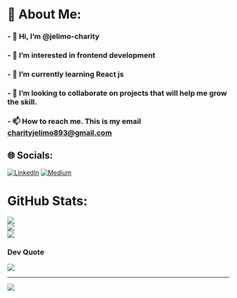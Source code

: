 # 💫 About Me:
### - 👋 Hi, I’m @jelimo-charity
### - 👀 I’m interested in frontend development
### - 🌱 I’m currently learning React js
### - 💞️ I’m looking to collaborate on projects that will help me grow the skill.
### - 📫 How to reach me. This is my email charityjelimo893@gmail.com

## 🌐 Socials:
[![LinkedIn](https://img.shields.io/badge/LinkedIn-%230077B5.svg?logo=linkedin&logoColor=white)](https://linkedin.com/in/charity-jelimo-66b128220) [![Medium](https://img.shields.io/badge/Medium-12100E?logo=medium&logoColor=white)](https://medium.com/@@charityjelimo) 


#  GitHub Stats:
![](https://github-readme-stats.vercel.app/api?username=jelimo-charity&theme=dark&hide_border=false&include_all_commits=false&count_private=false)<br/>
![](https://github-readme-streak-stats.herokuapp.com/?user=jelimo-charity&theme=dark&hide_border=false)<br/>
![](https://github-readme-stats.vercel.app/api/top-langs/?username=jelimo-charity&theme=dark&hide_border=false&include_all_commits=false&count_private=false&layout=compact)

### Dev Quote
![](https://quotes-github-readme.vercel.app/api?type=horizontal&theme=radical)

---
[![](https://visitcount.itsvg.in/api?id=jelimo-charity&icon=0&color=0)](https://visitcount.itsvg.in)

<!-- Proudly created with GPRM ( https://gprm.itsvg.in ) -->
